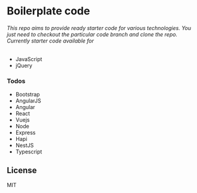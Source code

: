 # Boilerplate code

###### This repo aims to provide ready starter code for various technologies. You just need to checkout the particular code branch and clone the repo. Currently starter code available for 

  * JavaScript 
  * jQuery

### Todos

 - Bootstrap
 - AngularJS
 - Angular
 - React
 - Vuejs
 - Node
 - Express
 - Hapi
 - NestJS
 - Typescript

License
----

MIT

